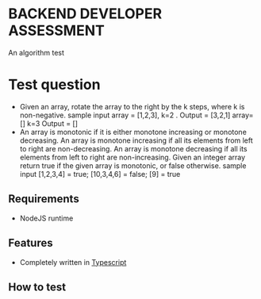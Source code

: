 # BACKEND DEVELOPER ASSESSMENT
An algorithm test

# Test question
- Given an array, rotate the array to the right by the k steps, where k is non-negative.
sample input
array = [1,2,3], k=2 . Output = [3,2,1]
array=[] k=3 Output = []
- An array is monotonic if it is either monotone increasing or
monotone decreasing. An array is monotone increasing if all its
elements from left to right are non-decreasing. An array is
monotone decreasing if all its elements from left to right are
non-increasing. Given an integer array return true if the given array
is monotonic, or false otherwise.
sample input
[1,2,3,4] = true;
[10,3,4,6] = false;
[9] = true

## Requirements
- NodeJS runtime

## Features
- Completely written in [Typescript](https://typescriptlang.org/)

## How to test